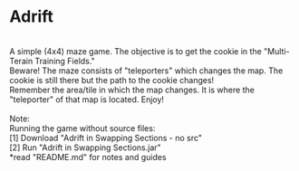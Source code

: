 # Adrift
\
A simple (4x4) maze game. The objective is to get the cookie in the "Multi-Terain Training Fields."\
Beware! The maze consists of "teleporters" which changes the map. The cookie is still there but the path to the cookie changes!\
Remember the area/tile in which the map changes. It is where the "teleporter" of that map is located. Enjoy!\
\
Note:\
  Running the game without source files: \
    [1] Download "Adrift in Swapping Sections - no src"\
    [2] Run "Adrift in Swapping Sections.jar"\
    *read "README.md" for notes and guides
